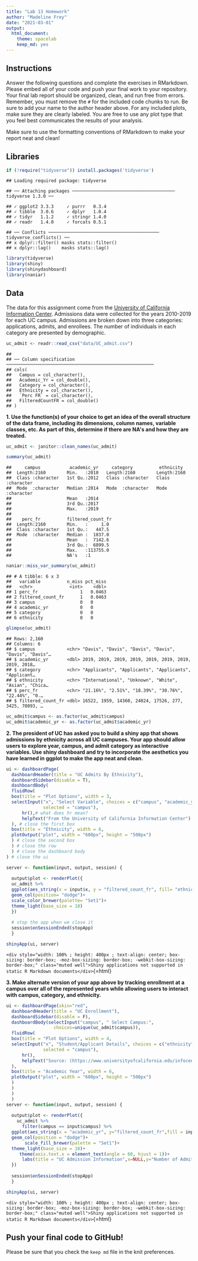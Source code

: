 ```yaml
---
title: "Lab 13 Homework"
author: "Madeline Frey"
date: "2021-03-01"
output:
  html_document: 
    theme: spacelab
    keep_md: yes
---
```




## Instructions
Answer the following questions and complete the exercises in RMarkdown. Please embed all of your code and push your final work to your repository. Your final lab report should be organized, clean, and run free from errors. Remember, you must remove the `#` for the included code chunks to run. Be sure to add your name to the author header above. For any included plots, make sure they are clearly labeled. You are free to use any plot type that you feel best communicates the results of your analysis.  

Make sure to use the formatting conventions of RMarkdown to make your report neat and clean!  

## Libraries

```r
if (!require("tidyverse")) install.packages('tidyverse')
```

```
## Loading required package: tidyverse
```

```
## ── Attaching packages ─────────────────────────────────────── tidyverse 1.3.0 ──
```

```
## ✓ ggplot2 3.3.3     ✓ purrr   0.3.4
## ✓ tibble  3.0.6     ✓ dplyr   1.0.4
## ✓ tidyr   1.1.2     ✓ stringr 1.4.0
## ✓ readr   1.4.0     ✓ forcats 0.5.1
```

```
## ── Conflicts ────────────────────────────────────────── tidyverse_conflicts() ──
## x dplyr::filter() masks stats::filter()
## x dplyr::lag()    masks stats::lag()
```


```r
library(tidyverse)
library(shiny)
library(shinydashboard)
library(naniar)
```

## Data
The data for this assignment come from the [University of California Information Center](https://www.universityofcalifornia.edu/infocenter). Admissions data were collected for the years 2010-2019 for each UC campus. Admissions are broken down into three categories: applications, admits, and enrollees. The number of individuals in each category are presented by demographic.  

```r
uc_admit <- readr::read_csv("data/UC_admit.csv")
```

```
## 
## ── Column specification ────────────────────────────────────────────────────────
## cols(
##   Campus = col_character(),
##   Academic_Yr = col_double(),
##   Category = col_character(),
##   Ethnicity = col_character(),
##   `Perc FR` = col_character(),
##   FilteredCountFR = col_double()
## )
```

**1. Use the function(s) of your choice to get an idea of the overall structure of the data frame, including its dimensions, column names, variable classes, etc. As part of this, determine if there are NA's and how they are treated.**  

```r
uc_admit <- janitor::clean_names(uc_admit)
```

```r
summary(uc_admit)
```

```
##     campus           academic_yr     category          ethnicity        
##  Length:2160        Min.   :2010   Length:2160        Length:2160       
##  Class :character   1st Qu.:2012   Class :character   Class :character  
##  Mode  :character   Median :2014   Mode  :character   Mode  :character  
##                     Mean   :2014                                        
##                     3rd Qu.:2017                                        
##                     Max.   :2019                                        
##                                                                         
##    perc_fr          filtered_count_fr 
##  Length:2160        Min.   :     1.0  
##  Class :character   1st Qu.:   447.5  
##  Mode  :character   Median :  1837.0  
##                     Mean   :  7142.6  
##                     3rd Qu.:  6899.5  
##                     Max.   :113755.0  
##                     NA's   :1
```

```r
naniar::miss_var_summary(uc_admit)
```

```
## # A tibble: 6 x 3
##   variable          n_miss pct_miss
##   <chr>              <int>    <dbl>
## 1 perc_fr                1   0.0463
## 2 filtered_count_fr      1   0.0463
## 3 campus                 0   0     
## 4 academic_yr            0   0     
## 5 category               0   0     
## 6 ethnicity              0   0
```

```r
glimpse(uc_admit)
```

```
## Rows: 2,160
## Columns: 6
## $ campus            <chr> "Davis", "Davis", "Davis", "Davis", "Davis", "Davis"…
## $ academic_yr       <dbl> 2019, 2019, 2019, 2019, 2019, 2019, 2019, 2019, 2018…
## $ category          <chr> "Applicants", "Applicants", "Applicants", "Applicant…
## $ ethnicity         <chr> "International", "Unknown", "White", "Asian", "Chica…
## $ perc_fr           <chr> "21.16%", "2.51%", "18.39%", "30.76%", "22.44%", "0.…
## $ filtered_count_fr <dbl> 16522, 1959, 14360, 24024, 17526, 277, 3425, 78093, …
```

```r
uc_admit$campus <- as.factor(uc_admit$campus)
uc_admit$academic_yr <- as.factor(uc_admit$academic_yr)
```


**2. The president of UC has asked you to build a shiny app that shows admissions by ethnicity across all UC campuses. Your app should allow users to explore year, campus, and admit category as interactive variables. Use shiny dashboard and try to incorporate the aesthetics you have learned in ggplot to make the app neat and clean.**

```r
ui <- dashboardPage(
  dashboardHeader(title = "UC Admits By Ethnicity"),
  dashboardSidebar(disable = T),
  dashboardBody(
  fluidRow(
  box(title = "Plot Options", width = 3,
  selectInput("x", "Select Variable", choices = c("campus", "academic_yr", "category"), 
              selected = "campus"),
      hr(),# what does hr mean?
      helpText("From the University of California Information Center")
  ), # close the first box
  box(title = "Ethnicity", width = 6,
  plotOutput("plot", width = "600px", height = "500px")
  ) # close the second box
  ) # close the row
  ) # close the dashboard body
) # close the ui

server <- function(input, output, session) { 
  
  output$plot <- renderPlot({
  uc_admit %>% 
  ggplot(aes_string(x = input$x, y = "filtered_count_fr", fill= "ethnicity")) +
  geom_col(position= "dodge")+
  scale_color_brewer(palette= "Set1")+
  theme_light(base_size = 18)
  })
  
  # stop the app when we close it
  session$onSessionEnded(stopApp)
  }

shinyApp(ui, server)
```

`<div style="width: 100% ; height: 400px ; text-align: center; box-sizing: border-box; -moz-box-sizing: border-box; -webkit-box-sizing: border-box;" class="muted well">Shiny applications not supported in static R Markdown documents</div>`{=html}


**3. Make alternate version of your app above by tracking enrollment at a campus over all of the represented years while allowing users to interact with campus, category, and ethnicity.**

```r
ui <- dashboardPage(skin="red",
  dashboardHeader(title = "UC Enrollment"),
  dashboardSidebar(disable = F),
  dashboardBody(selectInput("campus", " Select Campus:", 
                  choices=unique(uc_admit$campus)),
  fluidRow(
  box(title = "Plot Options", width = 4,
  selectInput("x", "Student/Applicant Details", choices = c("ethnicity", "category"), 
              selected = "campus"),
      hr(),
      helpText("Source: (https://www.universityofcalifornia.edu/infocenter). Admissions data were collected for the years 2010-2019 for each UC campus.")
  ), 
  box(title = "Academic Year", width = 6,
  plotOutput("plot", width = "600px", height = "500px")
  ) 
  ) 
  ) 
  )
server <- function(input, output, session) { 
  
  output$plot <- renderPlot({
    uc_admit %>%
      filter(campus == input$campus) %>%
  ggplot(aes_string(x = "academic_yr", y="filtered_count_fr",fill = input$x)) +
  geom_col(position = "dodge")+
       scale_fill_brewer(palette = "Set1")+
  theme_light(base_size = 18)+
     theme(axis.text.x = element_text(angle = 60, hjust = 1))+
      labs(title = "UC Admission Information",x=NULL,y="Number of Admittees")
  })
  
  session$onSessionEnded(stopApp)
  }

shinyApp(ui, server)
```

`<div style="width: 100% ; height: 400px ; text-align: center; box-sizing: border-box; -moz-box-sizing: border-box; -webkit-box-sizing: border-box;" class="muted well">Shiny applications not supported in static R Markdown documents</div>`{=html}


## Push your final code to GitHub!
Please be sure that you check the `keep md` file in the knit preferences. 
